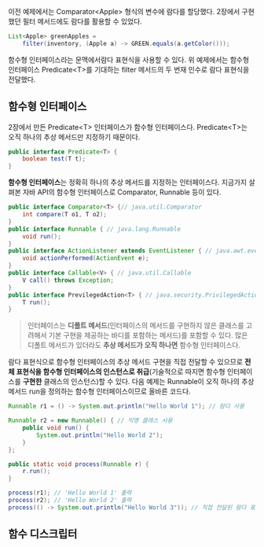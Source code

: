 이전 예제에서는 Comparator\<Apple> 형식의 변수에 람다를 할당했다. 2장에서 구현했던 필터 메서드에도 람다를 활용할 수 있었다.
```java
List<Apple> greenApples = 
    filter(inventory, (Apple a) -> GREEN.equals(a.getColor()));
```
함수형 인터페이스라는 문맥에서람다 표현식을 사용할 수 있다. 위 예제에서는 함수형 인터페이스 Predicate\<T>를 기대하는 filter 메서드의 두 번재 인수로 람다 표현식을 전달했다.

## 함수형 인터페이스
2장에서 만든 Predicate\<T> 인터페이스가 함수형 인터페이스다. Predicate\<T>는 오직 하나의 추상 메서드만 지정하기 때문이다.

```java
public interface Predicate<T> {
    boolean test(T t);
}
```
<b>함수형 인터페이스</b>는 정확히 하나의 추상 메서드를 지정하는 인터페이스다. 지금가지 살펴본 자바 API의 함수형 인터페이스로 Comparator, Runnable 등이 있다.

```java
public interface Comparator<T> {// java.util.Comparator
    int compare(T o1, T o2);
}
public interface Runnable { // java.lang.Runnable
    void run();
}
public interface ActionListener extends EventListener { // java.awt.event.ActionListener
    void actionPerformed(ActionEvent e);
}
public interface Callable<V> { // java.util.Callable
    V call() throws Exception;
}
public interface PrevilegedAction<T> { // java.security.PrivilegedAction
    T run();
}
```

> 인터페이스는 <b>디폴트 메서드</b>(인터페이스의 메서드를 구현하지 않은 클래스를 고려해서 기본 구현을 제공하는 바디를 포함하는 메서드)를 포함할 수 있다. 많은 디폴트 메서드가 있더라도 <b>추상 메서드가 오직 하나면</b> 함수형 인터페이스다.


람다 표현식으로 함수형 인터페이스의 추상 메서드 구현을 직접 전달할 수 있으므로 <b>전체 표현식을 함수형 인터페이스의 인스턴스로 취급</b>(기술적으로 따지면 함수형 인터페이스를 __구현한__ 클래스의 인스턴스)할 수 있다. 다음 예제는 Runnable이 오직 하나의 추상 메서드 run을 정의하는 함수형 인터페이스이므로 올바른 코드다.

```java
Runnable r1 = () -> System.out.println("Hello World 1"); // 람다 사용

Runnable r2 = new Runnable() { // 익명 클래스 사용
    public void run() {
        System.out.println("Hello World 2");
    }
};

public static void process(Runnable r) {
    r.run();
}

process(r1); // 'Hello World 1' 출력
process(r2); // 'Hello World 2' 출력
process(() -> System.out.println("Hello World 3")); // 직접 전달된 람다 표현식으로 'Hello World 3' 출력
```

## 함수 디스크립터